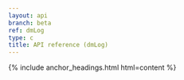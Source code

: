 ```yaml
---
layout: api
branch: beta
ref: dmLog
type: c
title: API reference (dmLog)
---
```

{% include anchor_headings.html html=content %}